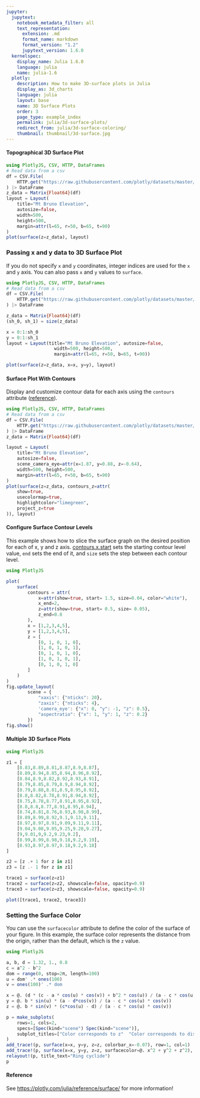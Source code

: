 ```yaml
---
jupyter:
  jupytext:
    notebook_metadata_filter: all
    text_representation:
      extension: .md
      format_name: markdown
      format_version: "1.2"
      jupytext_version: 1.6.0
  kernelspec:
    display_name: Julia 1.6.0
    language: julia
    name: julia-1.6
  plotly:
    description: How to make 3D-surface plots in Julia
    display_as: 3d_charts
    language: julia
    layout: base
    name: 3D Surface Plots
    order: 3
    page_type: example_index
    permalink: julia/3d-surface-plots/
    redirect_from: julia/3d-surface-coloring/
    thumbnail: thumbnail/3d-surface.jpg
---
```


#### Topographical 3D Surface Plot

```julia
using PlotlyJS, CSV, HTTP, DataFrames
# Read data from a csv
df = CSV.File(
    HTTP.get("https://raw.githubusercontent.com/plotly/datasets/master/api_docs/mt_bruno_elevation.csv").body
) |> DataFrame
z_data = Matrix{Float64}(df)
layout = Layout(
    title="Mt Bruno Elevation",
    autosize=false,
    width=500,
    height=500,
    margin=attr(l=65, r=50, b=65, t=90)
)
plot(surface(z=z_data), layout)
```

<!-- NOTE: This isn't matching the python output... -->

### Passing x and y data to 3D Surface Plot

If you do not specify `x` and `y` coordinates, integer indices are used for the `x` and `y` axis. You can also pass `x` and `y` values to `surface`.

```julia
using PlotlyJS, CSV, HTTP, DataFrames
# Read data from a csv
df = CSV.File(
    HTTP.get("https://raw.githubusercontent.com/plotly/datasets/master/api_docs/mt_bruno_elevation.csv").body
) |> DataFrame

z_data = Matrix{Float64}(df)
(sh_0, sh_1) = size(z_data)

x = 0:1:sh_0
y = 0:1:sh_1
layout = Layout(title="Mt Bruno Elevation", autosize=false,
                  width=500, height=500,
                  margin=attr(l=65, r=50, b=65, t=90))

plot(surface(z=z_data, x=x, y=y), layout)

```

#### Surface Plot With Contours

Display and customize contour data for each axis using the `contours` attribute ([reference](plotly.com/julia/reference/surface/#surface-contours)).

```julia
using PlotlyJS, CSV, HTTP, DataFrames
# Read data from a csv
df = CSV.File(
    HTTP.get("https://raw.githubusercontent.com/plotly/datasets/master/api_docs/mt_bruno_elevation.csv").body
) |> DataFrame
z_data = Matrix{Float64}(df)

layout = Layout(
    title="Mt Bruno Elevation",
    autosize=false,
    scene_camera_eye=attr(x=1.87, y=0.88, z=-0.64),
    width=500, height=500,
    margin=attr(l=65, r=50, b=65, t=90)
)
plot(surface(z=z_data, contours_z=attr(
    show=true,
    usecolormap=true,
    highlightcolor="limegreen",
    project_z=true
)), layout)
```

#### Configure Surface Contour Levels

This example shows how to slice the surface graph on the desired position for each of x, y and z axis. [contours.x.start](https://plotly.com/julia/reference/surface/#surface-contours-x-start) sets the starting contour level value, `end` sets the end of it, and `size` sets the step between each contour level.

```julia
using PlotlyJS

plot(
    surface(
        contours = attr(
            x=attr(show=true, start= 1.5, size=0.04, color="white"),
            x_end=2,
            z=attr(show=true, start= 0.5, size= 0.05),
            z_end=0.8
        ),
        x = [1,2,3,4,5],
        y = [1,2,3,4,5],
        z = [
            [0, 1, 0, 1, 0],
            [1, 0, 1, 0, 1],
            [0, 1, 0, 1, 0],
            [1, 0, 1, 0, 1],
            [0, 1, 0, 1, 0]
        ]
    )
)
fig.update_layout(
        scene = {
            "xaxis": {"nticks": 20},
            "zaxis": {"nticks": 4},
            'camera_eye': {"x": 0, "y": -1, "z": 0.5},
            "aspectratio": {"x": 1, "y": 1, "z": 0.2}
        })
fig.show()
```

#### Multiple 3D Surface Plots

```julia
using PlotlyJS

z1 = [
    [8.83,8.89,8.81,8.87,8.9,8.87],
    [8.89,8.94,8.85,8.94,8.96,8.92],
    [8.84,8.9,8.82,8.92,8.93,8.91],
    [8.79,8.85,8.79,8.9,8.94,8.92],
    [8.79,8.88,8.81,8.9,8.95,8.92],
    [8.8,8.82,8.78,8.91,8.94,8.92],
    [8.75,8.78,8.77,8.91,8.95,8.92],
    [8.8,8.8,8.77,8.91,8.95,8.94],
    [8.74,8.81,8.76,8.93,8.98,8.99],
    [8.89,8.99,8.92,9.1,9.13,9.11],
    [8.97,8.97,8.91,9.09,9.11,9.11],
    [9.04,9.08,9.05,9.25,9.28,9.27],
    [9,9.01,9,9.2,9.23,9.2],
    [8.99,8.99,8.98,9.18,9.2,9.19],
    [8.93,8.97,8.97,9.18,9.2,9.18]
]

z2 = [z .+ 1 for z in z1]
z3 = [z .- 1 for z in z1]

trace1 = surface(z=z1)
trace2 = surface(z=z2, showscale=false, opacity=0.9)
trace3 = surface(z=z3, showscale=false, opacity=0.9)

plot([trace1, trace2, trace3])
```

<!-- NOTE: Didn't finish translating this... -->

### Setting the Surface Color

You can use the `surfacecolor` attribute to define the color of the surface of your figure. In this example, the surface color represents the distance from the origin, rather than the default, which is the `z` value.

```julia
using PlotlyJS

a, b, d = 1.32, 1., 0.8
c = a^2 - b^2
dom = range(0, stop=2π, length=100)
u = dom' .* ones(100)
v = ones(100)' .* dom

x = @. (d * (c - a * cos(u) * cos(v)) + b^2 * cos(u)) / (a - c * cos(u) * cos(v))
y = @. b * sin(u) * (a - d*cos(v)) / (a - c * cos(u) * cos(v))
z = @. b * sin(v) * (c*cos(u) - d) / (a - c * cos(u) * cos(v))

p = make_subplots(
    rows=1, cols=2,
    specs=[Spec(kind="scene") Spec(kind="scene")],
    subplot_titles=["Color corresponds to z"  "Color corresponds to distance to origin"]
)
add_trace!(p, surface(x=x, y=y, z=z, colorbar_x=-0.07), row=1, col=1)
add_trace!(p, surface(x=x, y=y, z=z, surfacecolor=@. x^2 + y^2 + z^2), row=1, col=2)
relayout!(p, title_text="Ring cyclide")
p
```

#### Reference

See https://plotly.com/julia/reference/surface/ for more information!
